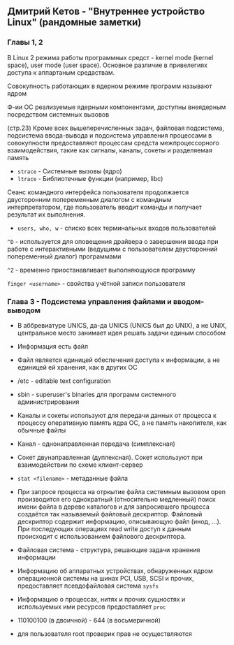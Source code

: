## Дмитрий Кетов - "Внутреннее устройство Linux" (рандомные заметки)

### Главы 1, 2 

В Linux 2 режима работы программных средст - kernel mode (kernel space), user mode (user space). Основное различие в привелегиях доступа к аппартаным средаствам.

Совокупность работающих в ядерном режиме программ называют ядром

Ф-ии ОС реализуемые ядерными компонентами, доступны внеядерным посредством системных вызовов

(стр.23) Кроме всех вышеперечисленных задач, файловая подсистема, подсистема ввода-вывода и подсистема управления процессами в совокупности предоставляют процессам средста межпроцессорного взаимодействия, такие как сигналы, каналы, сокеты и разделяемая память 


- `strace` - Системные вызовы (ядро)
- `ltrace` - Библиотечные функции (например, libc)

Сеанс командного интерфейса пользователя продолжается двусторонним попеременным диалогом с командным интерпретатором, где пользователь вводит команды и получает результат их выполнения.

- `users, who, w` -  списко всех терминальных входов пользователей

`^D` - используется для оповещения драйвера о завершении ввода при работе с интерактивными (ведущими с пользователем двусторонний попеременный диалог) программами

`^Z` - временно приостанавливает выполняющуюся программу

`finger <username>` - свойства учётной записи пользователя

### Глава 3 - Подсистема управления файлами и вводом-выводом

- В аббревиатуре UNICS, да-да UNICS (UNICS был до UNIX), а не UNIX, центральное место занимает идея решать задачи единым способом

- Информация есть файл 

- Файл является единицей обеспечения доступа к информации, а не единицей ей хранения, как в других ОС

- /etc - editable text configuration

- sbin - superuser's binaries для программ системного администрирования

- Каналы и сокеты используют для передачи данных от процесса к процессу оперативную память ядра ОС, а не память накопителя, как обычные файлы

- Канал - однонаправленная передача (симплексная)

- Сокет двунаправленная (дуплексная). Сокет используют при взаимодействии по схеме клиент-сервер

- `stat <filename>` - метаданные файла

- При запросе процесса на отркытие файла системным вызовом open производится его однократный (относительно медленный) поиск имени файла в дереве каталогов и для запросившего процесса создаётся так называемый файловый дескриптор. Файловый дескриптор содержит информацию, описывающую файл (инод, ...). При последующих операциях read write доступ к данным происходит с использованием файлового дескриптора.

- Файловая система - структура, решающие задачи хранения информации

- Информацию об аппаратных устройствах, обнаруженных ядром операционной системы на шинах PCI, USB, SCSI и прочих, предоставляет псевдофайловая система `sysfs`
- Информацию о процессах, нитях и прочих сущностях и используемых ими ресурсов предоставляет `proc`
- 110100100 (в двоичной) - 644 (в восьмеричной)
- для пользователя root проверик прав не осуществляются